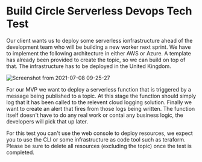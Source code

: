 # Build Circle Serverless Devops Tech Test

Our client wants us to deploy some serverless ionfrastructure ahead of the development team who will be building a new worker next sprint. We have to implement the following architecture in either AWS or Azure. A template has already been provided to create the topic, so we can build on top of that. The infrastructure has to be deployed in the United Kingdom.

![Screenshot from 2021-07-08 09-25-27](https://user-images.githubusercontent.com/1591497/124888961-81456d80-dfce-11eb-8ec7-149d3eb2939d.png)

For our MVP we want to deploy a serverless function that is triggered by a message being published to a topic. At this stage the function should simply log that it has been called to the relevent cloud logging solution. Finally we want to create an alert that fires from those logs being written. The function itself doesn't have to do any real work or contai any business logic, the developers will pick that up later.

For this test you can't use the web console to deploy resources, we expect you to use the CLI or some infrastructure as code tool such as teraform. Please be sure to delete all resources (excluding the topic) once the test is completed.
